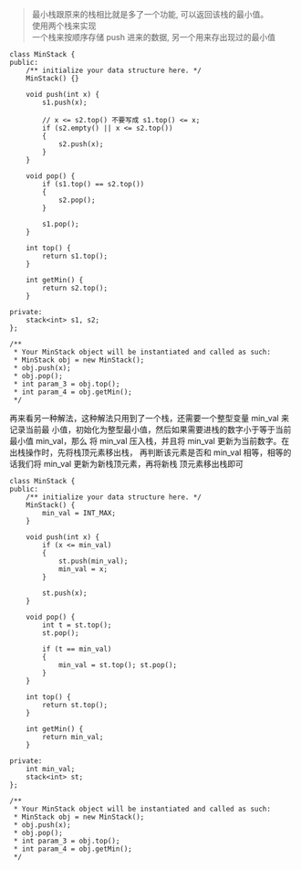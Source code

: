 >最小栈跟原来的栈相比就是多了一个功能, 可以返回该栈的最小值。   
使用两个栈来实现  
一个栈来按顺序存储 push 进来的数据, 另一个用来存出现过的最小值


```
class MinStack {
public:
    /** initialize your data structure here. */
    MinStack() {}
    
    void push(int x) {
        s1.push(x);
        
        // x <= s2.top() 不要写成 s1.top() <= x;
        if (s2.empty() || x <= s2.top()) 
        {
            s2.push(x);
        }
    }
    
    void pop() {
        if (s1.top() == s2.top()) 
        {
            s2.pop();
        }
            
        s1.pop();
    }

    int top() {
        return s1.top();
    }
    
    int getMin() {
        return s2.top();
    }
    
private:
    stack<int> s1, s2;
};

/**
 * Your MinStack object will be instantiated and called as such:
 * MinStack obj = new MinStack();
 * obj.push(x);
 * obj.pop();
 * int param_3 = obj.top();
 * int param_4 = obj.getMin();
 */
```



再来看另一种解法，这种解法只用到了一个栈，还需要一个整型变量 min_val 来记录当前最
小值，初始化为整型最小值，然后如果需要进栈的数字小于等于当前最小值 min_val，那么
将 min_val 压入栈，并且将 min_val 更新为当前数字。在出栈操作时，先将栈顶元素移出栈，
再判断该元素是否和 min_val 相等，相等的话我们将 min_val 更新为新栈顶元素，再将新栈
顶元素移出栈即可


```
class MinStack {
public:
    /** initialize your data structure here. */
    MinStack() {
        min_val = INT_MAX;
    }
    
    void push(int x) {
        if (x <= min_val) 
        {
            st.push(min_val);
            min_val = x;
        }
        
        st.push(x);
    }
    
    void pop() {
        int t = st.top(); 
        st.pop();
        
        if (t == min_val) 
        {
            min_val = st.top(); st.pop();
        }
    }
    
    int top() {
        return st.top();
    }
    
    int getMin() {
        return min_val;
    }
    
private:
    int min_val;
    stack<int> st;
};

/**
 * Your MinStack object will be instantiated and called as such:
 * MinStack obj = new MinStack();
 * obj.push(x);
 * obj.pop();
 * int param_3 = obj.top();
 * int param_4 = obj.getMin();
 */
```
